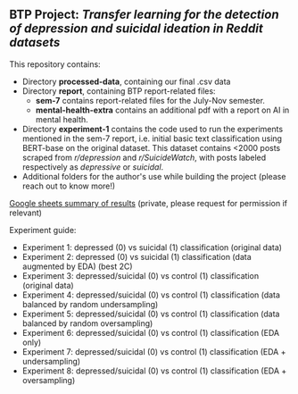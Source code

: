 ## BTP Project: *Transfer learning for the detection of depression and suicidal ideation in Reddit datasets*

This repository contains:
- Directory **processed-data**, containing our final .csv data
- Directory **report**, containing BTP report-related files:
    - **sem-7** contains report-related files for the July-Nov semester.
    - **mental-health-extra** contains an additional pdf with a report on AI in mental health.
- Directory **experiment-1** contains the code used to run the experiments mentioned in the sem-7 report, i.e. initial basic text classification using BERT-base on the original dataset. This dataset contains <2000 posts scraped from *r/depression* and *r/SuicideWatch*, with posts labeled respectively as *depressive* or *suicidal*. 
- Additional folders for the author's use while building the project (please reach out to know more!)


[Google sheets summary of results](https://docs.google.com/spreadsheets/d/1jO5-JyerqeDIMMKujOYsZgIUDkIFER70COOwlbDQqhs/edit#gid=294666935) (private, please request for permission if relevant)


Experiment guide:
- Experiment 1: depressed (0) vs suicidal (1) classification (original data)
- Experiment 2: depressed (0) vs suicidal (1) classification (data augmented by EDA) (best 2C)
- Experiment 3: depressed/suicidal (0) vs control (1) classification (original data)
- Experiment 4: depressed/suicidal (0) vs control (1) classification (data balanced by random undersampling)
- Experiment 5: depressed/suicidal (0) vs control (1) classification (data balanced by random oversampling) 
- Experiment 6: depressed/suicidal (0) vs control (1) classification (EDA only)
- Experiment 7: depressed/suicidal (0) vs control (1) classification (EDA + undersampling)
- Experiment 8: depressed/suicidal (0) vs control (1) classification (EDA + oversampling)
